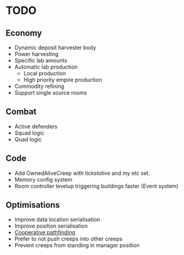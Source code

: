 # TODO

## Economy

- Dynamic deposit harvester body
- Power harvesting
- Specific lab amounts
- Automatic lab production
  - Local production
  - High priority empire production
- Commodity refining
- Support single source rooms

## Combat

- Active defenders
- Squad logic
- Quad logic

## Code

- Add OwnedAliveCreep with tickstolive and my etc set.
- Memory config system
- Room controller levelup triggering buildings faster (Event system)

## Optimisations

- Improve data location serialisation
- Improve position serialisation
- [Cooperative pathfinding](https://www.davidsilver.uk/wp-content/uploads/2020/03/coop-path-AIWisdom.pdf)
- Prefer to not push creeps into other creeps
- Prevent creeps from standing in manager position
